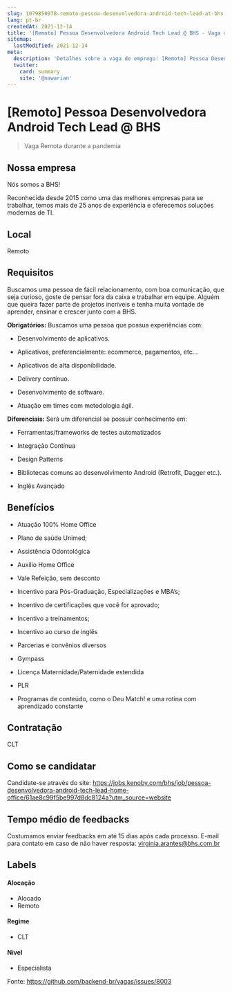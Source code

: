 ```yaml
---
slug: 1079850978-remoto-pessoa-desenvolvedora-android-tech-lead-at-bhs
lang: pt-br
createdAt: 2021-12-14
title: '[Remoto] Pessoa Desenvolvedora Android Tech Lead @ BHS - Vaga de Emprego'
sitemap:
  lastModified: 2021-12-14
meta:
  description: 'Detalhes sobre a vaga de emprego: [Remoto] Pessoa Desenvolvedora Android Tech Lead @ BHS'
  twitter:
    card: summary
    site: '@nawarian'
---
```


# [Remoto] Pessoa Desenvolvedora Android Tech Lead @ BHS

<!--
==================================================
Caso a vaga for remoto durante a pandemia informar no texto "Remoto durante o covid"
==================================================
-->
<!-- 
==================================================
POR FAVOR, SÓ POSTE SE A VAGA FOR PARA BACK-END!

Não faça distinção de gênero no título da vaga.

Use: "Back-End Developer" ao invés de 
"Desenvolvedor Back-End" \o/

Exemplo: `[São Paulo] Back-End Developer @ NOME DA EMPRESA`
==================================================
-->
<!--
==================================================
Caso a vaga for remoto durante a pandemia deixar a linha abaixo
==================================================
-->
> Vaga Remota durante a pandemia

## Nossa empresa

Nós somos a BHS!

Reconhecida desde 2015 como uma das melhores empresas para se trabalhar, temos mais de 25 anos de experiência e oferecemos soluções modernas de TI.

## Local

Remoto

## Requisitos
Buscamos uma pessoa de fácil relacionamento, com boa comunicação, que seja curioso, goste de pensar fora da caixa e trabalhar em equipe. Alguém que queira fazer parte de projetos incríveis e tenha muita vontade de aprender, ensinar e crescer junto com a BHS.

**Obrigatórios:**
Buscamos uma pessoa que possua experiências com:

- Desenvolvimento de aplicativos. ​

- Aplicativos, preferencialmente: ecommerce, pagamentos, etc...​

- Aplicativos de alta disponibilidade.​

- Delivery contínuo.​

- Desenvolvimento de software.​

- Atuação em times com metodologia ágil.​

**Diferenciais:**
Será um diferencial se possuir conhecimento em:

- Ferramentas/frameworks de testes automatizados​

- Integração Contínua​

- Design Patterns​

- Bibliotecas comuns ao desenvolvimento Android (Retrofit, Dagger etc.).​

- Inglês Avançado​  
## Benefícios



 - Atuação 100% Home Office

- Plano de saúde Unimed;

- Assistência Odontológica

- Auxílio Home Office

- Vale Refeição, sem desconto

- Incentivo para Pós-Graduação, Especializações e MBA’s;

- Incentivo de certificações que você for aprovado;

- Incentivo a treinamentos;

- Incentivo ao curso de inglês

- Parcerias e convênios diversos

- Gympass

- Licença Maternidade/Paternidade estendida

- PLR

- Programas de conteúdo, como o Deu Match! e uma rotina com aprendizado constante

## Contratação

CLT

## Como se candidatar

Candidate-se através do site: https://jobs.kenoby.com/bhs/job/pessoa-desenvolvedora-android-tech-lead-home-office/61ae8c99f5be997d8dc8124a?utm_source=website

## Tempo médio de feedbacks

Costumamos enviar feedbacks em até 15 dias após cada processo.
E-mail para contato em caso de não haver resposta: virginia.arantes@bhs.com.br

## Labels
<!-- retire os labels que não fazem sentido à vaga -->

#### Alocação
- Alocado
- Remoto

#### Regime
- CLT
#### Nível
- Especialista




Fonte: https://github.com/backend-br/vagas/issues/8003